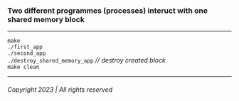 ### Two different programmes (processes) interuct with one shared memory block

____


`make`  
`./first_app`  
`./second_app`  
`./destroy_shared_memory_app` _// destroy created block_  
`make clean`  


___

###### Copyright 2023 | All rights reserved